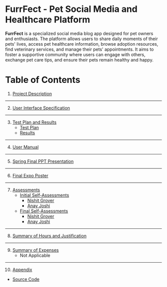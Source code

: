 # FurrFect - Pet Social Media and Healthcare Platform
**FurrFect** is a specialized social media blog app designed for pet owners and enthusiasts. The platform allows users to share daily moments of their pets' lives, access pet healthcare information, browse adoption resources, find veterinary services, and manage their pets' appointments. It aims to foster a supportive community where users can engage with others, exchange pet care tips, and ensure their pets remain healthy and happy.

# Table of Contents

1. [Project Description](./Project-Description.md) 

---

2. [User Interface Specification](./UI.pdf)
---

3. [Test Plan and Results]()
   - [Test Plan](./Assignment1_TestPlan.pdf)
   - [Results](./Assignment1_TestPlan_results.pdf)

---

4. [User Manual](./UserDocs.pdf)

---

5. [Spring Final PPT Presentation](./SD_Asngm3_Spring25.pptx)

---
6. [Final Expo Poster](./SD_poster.pdf) 
   
---

7. [Assessments]()
    - [Initial Self-Assessments]()
        - [Nishit Grover](./assignent3-Team_Contract/Assignent3_Grover.pdf)
        - [Anay Joshi](./assignent3-Team_Contract/Assignent3_Joshi.pdf)
    - [Final Self-Assessments]()
        - [Nishit Grover](./assignent3-Team_Contract/Assignent3_Grover.pdf)
        - [Anay Joshi](./assignent3-Team_Contract/Assignent3_Joshi.pdf)

   
---

8. [Summary of Hours and Justification](./SD.pdf)    
---

9. [Summary of Expenses]() 
   - Not Applicable
---

10. [Appendix](#appendix)
   - [Source Code](./codebase)







